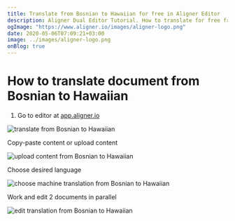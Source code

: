 ```yaml
---
title: Translate from Bosnian to Hawaiian for free in Aligner Editor
description: Aligner Dual Editor Tutorial. How to translate for free from Bosnian to Hawaiian. Aligner is multilingual document management platform. 
ogImage: "https://www.aligner.io/images/aligner-logo.png"
date: 2020-05-06T07:09:21+03:00
image: ../images/aligner-logo.png
onBlog: true
---
```


# How to translate document from Bosnian to Hawaiian

1. Go to editor at [app.aligner.io](https://app.aligner.io "Aligner App web page")

![translate from Bosnian to Hawaiian](../aligner-blank-editor.png "translate from Bosnian to Hawaiian")

Copy-paste content or upload content

![upload content from Bosnian to Hawaiian](../aligner-uploaded-document.png "upload content from Bosnian to Hawaiian")

Choose desired language

![choose machine translation from Bosnian to Hawaiian](../aligner-language-dropdown.png "choose machine translation from Bosnian to Hawaiian")

Work and edit 2 documents in parallel

![edit translation from Bosnian to Hawaiian](../aligner-double-sitded-editor.png "edit translation from Bosnian to Hawaiian")

